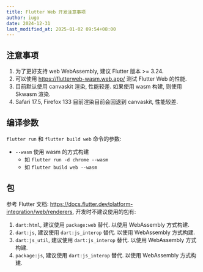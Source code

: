 ```yaml
---
title: Flutter Web 开发注意事项
author: iugo
date: 2024-12-31
last_modified_at: 2025-01-02 09:54+08:00
---
```


## 注意事项

1. 为了更好支持 web WebAssembly, 建议 Flutter 版本 >= 3.24.
2. 可以使用 <https://flutterweb-wasm.web.app/> 测试 Flutter Web 的性能.
3. 目前默认使用 canvaskit 渲染, 性能较差. 如果使用 wasm 构建, 则使用 Skwasm 渲染.
4. Safari 17.5, Firefox 133 目前渲染目前会回退到 canvaskit, 性能较差.

## 编译参数

`flutter run` 和 `flutter build web` 命令的参数:

- `--wasm` 使用 wasm 的方式构建
  - 如 `flutter run -d chrome --wasm`
  - 如 `flutter build web --wasm`

## 包

参考 Flutter 文档: <https://docs.flutter.dev/platform-integration/web/renderers>,
开发时不建议使用的包有:

1. `dart:html`, 建议使用 `package:web` 替代. 以使用 WebAssembly 方式构建.
2. `dart:js`, 建议使用 `dart:js_interop` 替代. 以使用 WebAssembly 方式构建.
3. `dart:js_util`, 建议使用 `dart:js_interop` 替代. 以使用 WebAssembly 方式构建.
4. `package:js`, 建议使用 `dart:js_interop` 替代. 以使用 WebAssembly 方式构建.
